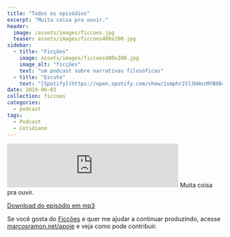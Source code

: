 ```yaml
---
title: "Todos os episódios"
excerpt: "Muita coisa pra ouvir."
header:
  image: /assets/images/ficcoes.jpg
  teaser: assets/images/ficcoes400x200.jpg
sidebar:
  - title: "Ficções"
    image: assets/images/ficcoes400x200.jpg
    image_alt: "ficções"
    text: "um podcast sobre narrativas filosóficas"
  - title: "Escute"
    text: "[Spotify](https://open.spotify.com/show/1smphr2Sl3kHncMYB984rc?si=Ds7GV4oNQnGxsm-bxYvasA), [Google](https://podcasts.google.com/?feed=aHR0cHM6Ly9hbmNob3IuZm0vcy9hOWM4NWIwL3BvZGNhc3QvcnNz) ou [RSS](https://anchor.fm/s/a9c85b0/podcast/rss)"
date: 2019-06-03
collection: ficcoes
categories:
  - podcast
tags: 
  - Podcast
  - Cotidiano
---
```


<iframe src="https://anchor.fm/podcastficcoes/embed/episodes/Todos-os-episdios-e47vsu" height="102px" width="400px" frameborder="0" scrolling="no"></iframe>
Muita coisa pra ouvir.

[Download do episódio em mp3](https://s3-us-west-2.amazonaws.com/anchor-audio-bank/production/2019-5-4/16390219-44100-2-1afaabc5f3f6b.mp3)
 
Se você gosta do [Ficções](https://marcosramon.net/ficcoes/) e quer me ajudar a continuar produzindo, acesse [marcosramon.net/apoie](https://marcosramon.net/apoie/) e veja como pode contribuir.
